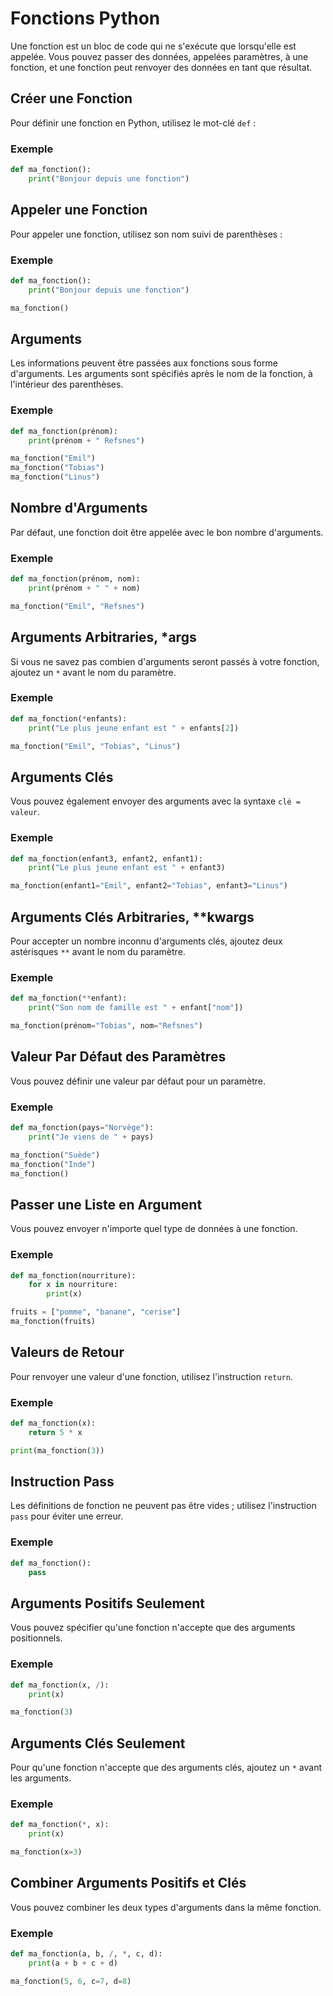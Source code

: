 # Fonctions Python

Une fonction est un bloc de code qui ne s'exécute que lorsqu'elle est appelée. Vous pouvez passer des données, appelées paramètres, à une fonction, et une fonction peut renvoyer des données en tant que résultat.

## Créer une Fonction
Pour définir une fonction en Python, utilisez le mot-clé `def` :

### Exemple
```python
def ma_fonction():
    print("Bonjour depuis une fonction")
```

## Appeler une Fonction
Pour appeler une fonction, utilisez son nom suivi de parenthèses :

### Exemple
```python
def ma_fonction():
    print("Bonjour depuis une fonction")

ma_fonction()
```

## Arguments
Les informations peuvent être passées aux fonctions sous forme d'arguments. Les arguments sont spécifiés après le nom de la fonction, à l'intérieur des parenthèses.

### Exemple
```python
def ma_fonction(prénom):
    print(prénom + " Refsnes")

ma_fonction("Emil")
ma_fonction("Tobias")
ma_fonction("Linus")
```

## Nombre d'Arguments
Par défaut, une fonction doit être appelée avec le bon nombre d'arguments.

### Exemple
```python
def ma_fonction(prénom, nom):
    print(prénom + " " + nom)

ma_fonction("Emil", "Refsnes")
```

## Arguments Arbitraries, *args
Si vous ne savez pas combien d'arguments seront passés à votre fonction, ajoutez un `*` avant le nom du paramètre.

### Exemple
```python
def ma_fonction(*enfants):
    print("Le plus jeune enfant est " + enfants[2])

ma_fonction("Emil", "Tobias", "Linus")
```

## Arguments Clés
Vous pouvez également envoyer des arguments avec la syntaxe `clé = valeur`.

### Exemple
```python
def ma_fonction(enfant3, enfant2, enfant1):
    print("Le plus jeune enfant est " + enfant3)

ma_fonction(enfant1="Emil", enfant2="Tobias", enfant3="Linus")
```

## Arguments Clés Arbitraries, **kwargs
Pour accepter un nombre inconnu d'arguments clés, ajoutez deux astérisques `**` avant le nom du paramètre.

### Exemple
```python
def ma_fonction(**enfant):
    print("Son nom de famille est " + enfant["nom"])

ma_fonction(prénom="Tobias", nom="Refsnes")
```

## Valeur Par Défaut des Paramètres
Vous pouvez définir une valeur par défaut pour un paramètre.

### Exemple
```python
def ma_fonction(pays="Norvège"):
    print("Je viens de " + pays)

ma_fonction("Suède")
ma_fonction("Inde")
ma_fonction()
```

## Passer une Liste en Argument
Vous pouvez envoyer n'importe quel type de données à une fonction.

### Exemple
```python
def ma_fonction(nourriture):
    for x in nourriture:
        print(x)

fruits = ["pomme", "banane", "cerise"]
ma_fonction(fruits)
```

## Valeurs de Retour
Pour renvoyer une valeur d'une fonction, utilisez l'instruction `return`.

### Exemple
```python
def ma_fonction(x):
    return 5 * x

print(ma_fonction(3))
```

## Instruction Pass
Les définitions de fonction ne peuvent pas être vides ; utilisez l'instruction `pass` pour éviter une erreur.

### Exemple
```python
def ma_fonction():
    pass
```

## Arguments Positifs Seulement
Vous pouvez spécifier qu'une fonction n'accepte que des arguments positionnels.

### Exemple
```python
def ma_fonction(x, /):
    print(x)

ma_fonction(3)
```

## Arguments Clés Seulement
Pour qu'une fonction n'accepte que des arguments clés, ajoutez un `*` avant les arguments.

### Exemple
```python
def ma_fonction(*, x):
    print(x)

ma_fonction(x=3)
```

## Combiner Arguments Positifs et Clés
Vous pouvez combiner les deux types d'arguments dans la même fonction.

### Exemple
```python
def ma_fonction(a, b, /, *, c, d):
    print(a + b + c + d)

ma_fonction(5, 6, c=7, d=8)
```